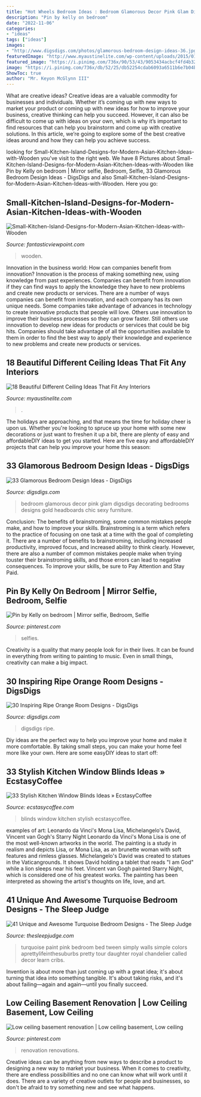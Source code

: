 ```yaml
---
title: "Hot Wheels Bedroom Ideas : Bedroom Glamorous Decor Pink Glam Digsdigs Decorating Bedrooms Designs Gold Headboards Chic Sexy Furniture"
description: "Pin by kelly on bedroom"
date: "2022-11-06"
categories:
- "ideas"
tags: ["ideas"]
images:
- "http://www.digsdigs.com/photos/glamorous-bedroom-design-ideas-36.jpg"
featuredImage: "http://www.myaustinelite.com/wp-content/uploads/2015/01/Different-Ceiling-Designs-for-small-apartment1.jpg"
featured_image: "https://i.pinimg.com/736x/90/53/43/9053434acbcf4fd4b326766576ae19f3.jpg"
image: "https://i.pinimg.com/736x/db/52/25/db52254cdab6093a6511b6e7b04b4964.jpg"
ShowToc: true
author: "Mr. Keyon McGlynn III"
---
```



What are creative ideas?
Creative ideas are a valuable commodity for businesses and individuals. Whether it’s coming up with new ways to market your product or coming up with new ideas for how to improve your business, creative thinking can help you succeed. However, it can also be difficult to come up with ideas on your own, which is why it’s important to find resources that can help you brainstorm and come up with creative solutions. In this article, we’re going to explore some of the best creative ideas around and how they can help you achieve success.

	

		
looking for Small-Kitchen-Island-Designs-for-Modern-Asian-Kitchen-Ideas-with-Wooden you've visit to the right web. We have 8 Pictures about Small-Kitchen-Island-Designs-for-Modern-Asian-Kitchen-Ideas-with-Wooden like Pin by Kelly on bedroom | Mirror selfie, Bedroom, Selfie, 33 Glamorous Bedroom Design Ideas - DigsDigs and also Small-Kitchen-Island-Designs-for-Modern-Asian-Kitchen-Ideas-with-Wooden. Here you go:
		
    
## Small-Kitchen-Island-Designs-for-Modern-Asian-Kitchen-Ideas-with-Wooden

<img loading=lazy src="http://www.fantasticviewpoint.com/wp-content/uploads/2016/06/Small-Kitchen-Island-Designs-for-Modern-Asian-Kitchen-Ideas-with-Wooden-Floor-and-Black-Kitchen-Island.jpg" onerror="this.onerror=null;this.src='https://tse2.mm.bing.net/th?id=OIP.DUWUSViCc0nqxReMC56uiQHaE5&amp;pid=15.1';" alt="Small-Kitchen-Island-Designs-for-Modern-Asian-Kitchen-Ideas-with-Wooden">

_Source: fantasticviewpoint.com_

>wooden. 

	

Innovation in the business world: How can companies benefit from innovation?
Innovation is the process of making something new, using knowledge from past experiences. Companies can benefit from innovation if they can find ways to apply the knowledge they have to new problems and create new products or services. There are a number of ways companies can benefit from innovation, and each company has its own unique needs. Some companies take advantage of advances in technology to create innovative products that people will love. Others use innovation to improve their business processes so they can grow faster. Still others use innovation to develop new ideas for products or services that could be big hits. Companies should take advantage of all the opportunities available to them in order to find the best way to apply their knowledge and experience to new problems and create new products or services.

    
## 18 Beautiful Different Ceiling Ideas That Fit Any Interiors

<img loading=lazy src="http://www.myaustinelite.com/wp-content/uploads/2015/01/Different-Ceiling-Designs-for-small-apartment1.jpg" onerror="this.onerror=null;this.src='https://tse2.mm.bing.net/th?id=OIP.kWuZFgM-F0CP1FnEDM9HdQHaLI&amp;pid=15.1';" alt="18 Beautiful Different Ceiling Ideas That Fit Any Interiors">

_Source: myaustinelite.com_

>. 

	

The holidays are approaching, and that means the time for holiday cheer is upon us. Whether you're looking to spruce up your home with some new decorations or just want to freshen it up a bit, there are plenty of easy and affordableDIY ideas to get you started. Here are five easy and affordableDIY projects that can help you improve your home this season: 

    
## 33 Glamorous Bedroom Design Ideas - DigsDigs

<img loading=lazy src="http://www.digsdigs.com/photos/glamorous-bedroom-design-ideas-36.jpg" onerror="this.onerror=null;this.src='https://tse1.mm.bing.net/th?id=OIP.4tF4T8N-LLc3r1yDDYSuSgHaHa&amp;pid=15.1';" alt="33 Glamorous Bedroom Design Ideas - DigsDigs">

_Source: digsdigs.com_

>bedroom glamorous decor pink glam digsdigs decorating bedrooms designs gold headboards chic sexy furniture. 

	

Conclusion: The benefits of brainstroming, some common mistakes people make, and how to improve your skills.
Brainstroming is a term which refers to the practice of focusing on one task at a time with the goal of completing it. There are a number of benefits to brainstroming, including increased productivity, improved focus, and increased ability to think clearly. However, there are also a number of common mistakes people make when trying touster their brainstroming skills, and those errors can lead to negative consequences. To improve your skills, be sure to Pay Attention and Stay Paid.

    
## Pin By Kelly On Bedroom | Mirror Selfie, Bedroom, Selfie

<img loading=lazy src="https://i.pinimg.com/736x/90/53/43/9053434acbcf4fd4b326766576ae19f3.jpg" onerror="this.onerror=null;this.src='https://tse3.mm.bing.net/th?id=OIP.22mQJXdngW8_nWkFKIjfwAHaNK&amp;pid=15.1';" alt="Pin by Kelly on bedroom | Mirror selfie, Bedroom, Selfie">

_Source: pinterest.com_

>selfies. 

	

Creativity is a quality that many people look for in their lives. It can be found in everything from writing to painting to music. Even in small things, creativity can make a big impact.

    
## 30 Inspiring Ripe Orange Room Designs - DigsDigs

<img loading=lazy src="https://www.digsdigs.com/photos/bright-and-inspiring-orange-room-designs-5-554x741.jpg" onerror="this.onerror=null;this.src='https://tse2.mm.bing.net/th?id=OIP._tHrKpSNnyMhLPbJKek3OQHaJ5&amp;pid=15.1';" alt="30 Inspiring Ripe Orange Room Designs - DigsDigs">

_Source: digsdigs.com_

>digsdigs ripe. 

	

Diy ideas are the perfect way to help you improve your home and make it more comfortable. By taking small steps, you can make your home feel more like your own. Here are some easyDIY ideas to start off: 

    
## 33 Stylish Kitchen Window Blinds Ideas » EcstasyCoffee

<img loading=lazy src="https://i1.wp.com/www.ecstasycoffee.com/wp-content/uploads/2016/10/Kitchen-Window-Blinds-6.jpg?resize=750%2C593" onerror="this.onerror=null;this.src='https://tse2.mm.bing.net/th?id=OIP.nQ1l67nTVsaJiHsJXbq-9wHaF2&amp;pid=15.1';" alt="33 Stylish Kitchen Window Blinds Ideas » EcstasyCoffee">

_Source: ecstasycoffee.com_

>blinds window kitchen stylish ecstasycoffee. 

	

examples of art: Leonardo da Vinci's Mona Lisa, Michelangelo's David, Vincent van Gogh's Starry Night
Leonardo da Vinci's Mona Lisa is one of the most well-known artworks in the world. The painting is a study in realism and depicts Lisa, or Mona Lisa, as an brunette woman with soft features and rimless glasses. Michelangelo's David was created to statues in the Vaticangrounds. It shows David holding a tablet that reads "I am God" while a lion sleeps near his feet. Vincent van Gogh painted Starry Night, which is considered one of his greatest works. The painting has been interpreted as showing the artist's thoughts on life, love, and art.

    
## 41 Unique And Awesome Turquoise Bedroom Designs - The Sleep Judge

<img loading=lazy src="https://www.thesleepjudge.com/wp-content/uploads/2017/12/Simply-Pink-Blue.jpg" onerror="this.onerror=null;this.src='https://tse3.mm.bing.net/th?id=OIP.TinLxqGdQebWRMtIlgGq7QHaLH&amp;pid=15.1';" alt="41 Unique and Awesome Turquoise Bedroom Designs - The Sleep Judge">

_Source: thesleepjudge.com_

>turquoise paint pink bedroom bed tween simply walls simple colors aprettylifeinthesuburbs pretty tour daughter royal chandelier called decor learn cribs. 

	

Invention is about more than just coming up with a great idea; it's about turning that idea into something tangible. It's about taking risks, and it's about failing—again and again—until you finally succeed.

    
## Low Ceiling Basement Renovation | Low Ceiling Basement, Low Ceiling

<img loading=lazy src="https://i.pinimg.com/736x/db/52/25/db52254cdab6093a6511b6e7b04b4964.jpg" onerror="this.onerror=null;this.src='https://tse2.mm.bing.net/th?id=OIP.OXbzQwnNyCwxnDwlechV0QHaHa&amp;pid=15.1';" alt="Low ceiling basement renovation | Low ceiling basement, Low ceiling">

_Source: pinterest.com_

>renovation renovations. 

	

Creative ideas can be anything from new ways to describe a product to designing a new way to market your business. When it comes to creativity, there are endless possibilities and no one can know what will work until it does. There are a variety of creative outlets for people and businesses, so don't be afraid to try something new and see what happens.

